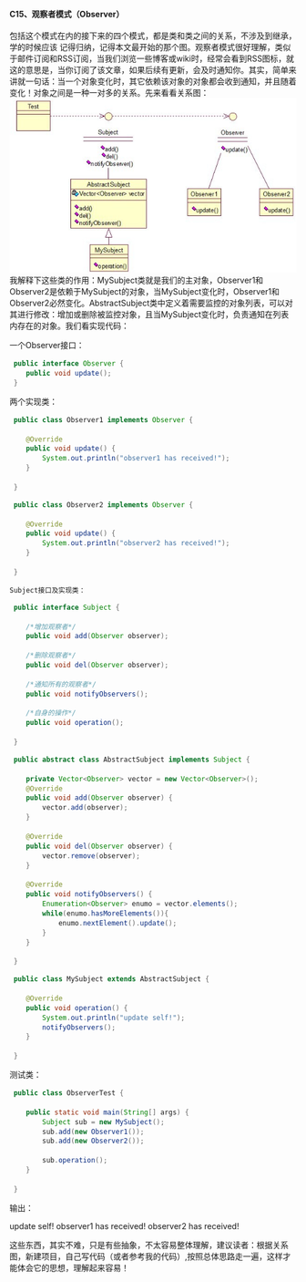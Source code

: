 #### C15、观察者模式（Observer） ####

包括这个模式在内的接下来的四个模式，都是类和类之间的关系，不涉及到继承，学的时候应该 记得归纳，记得本文最开始的那个图。观察者模式很好理解，类似于邮件订阅和RSS订阅，当我们浏览一些博客或wiki时，经常会看到RSS图标，就这的意思是，当你订阅了该文章，如果后续有更新，会及时通知你。其实，简单来讲就一句话：当一个对象变化时，其它依赖该对象的对象都会收到通知，并且随着变化！对象之间是一种一对多的关系。先来看看关系图：
![img](img4/c15.jpg)
我解释下这些类的作用：MySubject类就是我们的主对象，Observer1和Observer2是依赖于MySubject的对象，当MySubject变化时，Observer1和Observer2必然变化。AbstractSubject类中定义着需要监控的对象列表，可以对其进行修改：增加或删除被监控对象，且当MySubject变化时，负责通知在列表内存在的对象。我们看实现代码：

一个Observer接口：

```java
 public interface Observer {
    public void update();
 }
```

两个实现类：
 
```java
 public class Observer1 implements Observer {
 
    @Override  
    public void update() {  
        System.out.println("observer1 has received!");  
    }  
    
 }
```

```java
 public class Observer2 implements Observer {
 
    @Override  
    public void update() {  
        System.out.println("observer2 has received!");  
    }  
 
 }
```

	Subject接口及实现类：
 
```java
 public interface Subject {
 
    /*增加观察者*/  
    public void add(Observer observer);  
    
    /*删除观察者*/  
    public void del(Observer observer);  
    
    /*通知所有的观察者*/  
    public void notifyObservers();  
    
    /*自身的操作*/  
    public void operation();  
 
 }
```

```java
 public abstract class AbstractSubject implements Subject {
 
    private Vector<Observer> vector = new Vector<Observer>();  
    @Override  
    public void add(Observer observer) {  
        vector.add(observer);  
    }  
    
    @Override  
    public void del(Observer observer) {  
        vector.remove(observer);  
    }  
    
    @Override  
    public void notifyObservers() {  
        Enumeration<Observer> enumo = vector.elements();  
        while(enumo.hasMoreElements()){  
            enumo.nextElement().update();  
        }  
    }  
 
 }
```

```java
 public class MySubject extends AbstractSubject {
 
    @Override  
    public void operation() {  
        System.out.println("update self!");  
        notifyObservers();  
    }  
 
 }
```

测试类：

```java
 public class ObserverTest {
 
    public static void main(String[] args) {  
        Subject sub = new MySubject();  
        sub.add(new Observer1());  
        sub.add(new Observer2());  
    
        sub.operation();  
    }  
 
 }
```

输出：

update self!
observer1 has received!
observer2 has received!

这些东西，其实不难，只是有些抽象，不太容易整体理解，建议读者：根据关系图，新建项目，自己写代码（或者参考我的代码）,按照总体思路走一遍，这样才能体会它的思想，理解起来容易！

